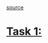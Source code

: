 [source](https://training.play-with-docker.com/beginner-linux/#Task_1) 

# [Task 1:](https://github.com/DerejeKitaw/MyDocker/blob/master/Notes/task1.md) 
